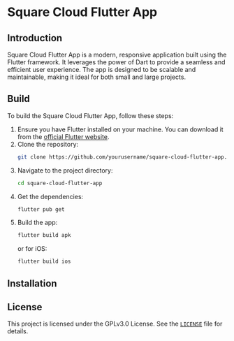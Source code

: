 # Square Cloud Flutter App

## Introduction
Square Cloud Flutter App is a modern, responsive application built using the Flutter framework. It leverages the power of Dart to provide a seamless and efficient user experience. The app is designed to be scalable and maintainable, making it ideal for both small and large projects.

## Build
To build the Square Cloud Flutter App, follow these steps:

1. Ensure you have Flutter installed on your machine. You can download it from the [official Flutter website](https://flutter.dev/docs/get-started/install).
2. Clone the repository:
   ```sh
   git clone https://github.com/yourusername/square-cloud-flutter-app.git
   ```
3. Navigate to the project directory:
   ```sh
   cd square-cloud-flutter-app
   ```
4. Get the dependencies:
   ```sh
   flutter pub get
   ```
5. Build the app:
   ```sh
   flutter build apk
   ```
   or for iOS:
   ```sh
   flutter build ios
   ```

## Installation
<!-- Add installation instructions here -->

## License
This project is licensed under the GPLv3.0 License. See the [`LICENSE`](LICENSE) file for details.